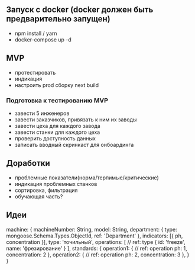 ## Запуск с docker (docker должен быть предварительно запущен)

- npm install / yarn
- docker-compose up -d

## MVP

- протестировать
- индикация
- настроить prod сборку next build

### Подготовка к тестированию MVP

- завести 5 инженеров
- завести заказчиков, привязать к ним их заводы
- завести цеха для каждого завода
- завести станки для каждого цеха
- проверить доступность данных
- записать вводный скринкаст для онбоардинга

## Доработки

- проблемные показатели(норма/терпимые/критические)
- индикация проблемных станков
- сортировка, фильтрация
- обучающая часть?

## Идеи

machine: {
machineNumber: String,
model: String,
department: {
type: mongoose.Schema.Types.ObjectId,
ref: 'Department'
},
indicators: [{
ph,
concentration
}],
type: 'точильный',
operations: [ // ref: type
{
id: 'freeze',
name: 'фрезирование'
}
],
standards: {
operation1: { // ref: operation
ph: 1,
concentration: 2
},
operation2: { // ref: operation
ph: 2,
concentration: 3
},
}
}
